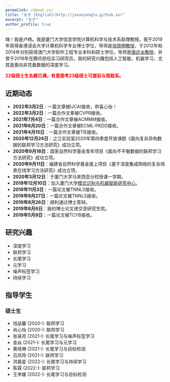 ```yaml
---
permalink: /about_cn/
title: "关于 [English](http://jasonyanglu.github.io)"
excerpt: "关于"
author_profile: true
---
```


嗨！我是卢杨。我是厦门大学信息学院计算机科学与技术系助理教授。我于2019年获得香港浸会大学计算机科学专业博士学位，导师是[张晓明教授](http://www.comp.hkbu.edu.hk/~ymc/)，于2012年和2014年分别获得澳门大学软件工程专业本科和硕士学位，导师是[唐远炎教授](https://www.fst.um.edu.mo/personal/yytang/)，并曾于2018年在腾讯担任实习研究员。我的研究兴趣包括人工智能、机器学习，尤其是面向非完备数据的深度学习。

<span style="color:red">**22级硕士生名额已满，有意报考23级硕士可提前与我联系。**</span>


## 近期动态

* **2022年3月2日**：一篇文章被IJCAI接收，恭喜心怡！
* **2022年3月2日**：一篇合作文章被CVPR接收。
* **2021年7月4日**：一篇合作文章被ACMMM接收。
* **2021年6月20日**：一篇合作文章被ECML-PKDD接收。
* **2021年4月15日**：一篇合作文章被TIE接收。
* **2020年12月24日**：之江实验室2020年第四季度开放课题《面向复杂异构数据的联邦学习方法研究》成功立项。
* **2020年9月18日**：国家自然科学基金青年项目《面向不平衡数据的联邦学习方法研究》成功立项。
* **2020年9月11日**：福建省自然科学基金面上项目《基于深度集成网络的复杂场景在线学习方法研究》成功立项。
* **2020年3月12日**：于厦门大学马来西亚分校授课一学期。
* **2019年12月10日**：加入厦门大学[模式识别与机器智能研究中心](http://pami.xmu.edu.cn/)。
* **2019年11月3日**：一篇论文被TNNLS接收。
* **2019年9月27日**：一篇论文被TNNLS接收。
* **2019年8月26日**：顺利通过博士答辩。
* **2019年6月6日**：我的博士论文递交至研究生院。
* **2019年5月8日**：一篇论文被TCYB接收。



## 研究兴趣

* 深度学习
* 联邦学习
* 长尾学习
* 元学习
* 噪声标签学习
* 持续学习



## 指导学生

### 硕士生

* 钱品馨 (2020-): 联邦学习
* 尚心怡 (2020-): 联邦学习
* 张易亮 (2021-): 长尾学习与噪声标签学习
* 金焱 (2021-): 长尾学习与元学习
* 黄晓琳 (2021-): 长尾学习与目标检测
* 吕凤玲 (2021-): 联邦学习
* 洪晨星 (2022-): 长尾学习与持续学习
* 陈霖 (2022-): 联邦学习
* 王李媛 (2022-): 长尾学习与目标检测